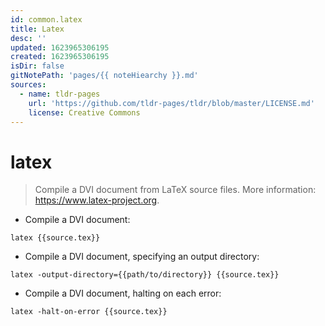 ```yaml
---
id: common.latex
title: Latex
desc: ''
updated: 1623965306195
created: 1623965306195
isDir: false
gitNotePath: 'pages/{{ noteHiearchy }}.md'
sources:
  - name: tldr-pages
    url: 'https://github.com/tldr-pages/tldr/blob/master/LICENSE.md'
    license: Creative Commons
---
```

# latex

> Compile a DVI document from LaTeX source files.
> More information: <https://www.latex-project.org>.

- Compile a DVI document:

`latex {{source.tex}}`

- Compile a DVI document, specifying an output directory:

`latex -output-directory={{path/to/directory}} {{source.tex}}`

- Compile a DVI document, halting on each error:

`latex -halt-on-error {{source.tex}}`

